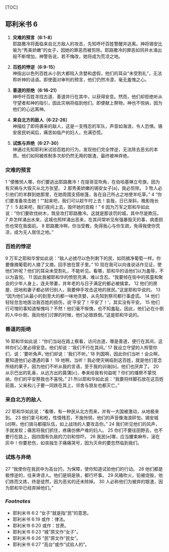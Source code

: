 [TOC]

## 耶利米书 6

1. **灾难的预言（6:1-8）**  
   耶路撒冷将面临来自北方敌人的攻击，先知呼吁百姓警醒并逃离。神将锡安比喻为“秀美娇嫩”的女子，因她的罪恶而被剪除。耶路撒冷的罪恶如同井水涌出般不断增加，神警告说，若不悔改，她将成为荒凉之地。

2. **百姓的悖逆（6:9-15）**  
   神指出以色列百姓从小到大都陷入贪婪和虚假，他们的耳朵“未受割礼”，无法聆听神的话语。即使面对审判的预言，他们仍然冷漠，毫无羞愧之心。

3. **善道的拒绝（6:16-21）**  
   神呼吁百姓寻找古道、善道并行在其中，以获得安息。然而，他们却拒绝听从守望者和神的指引，因此灾祸将临到他们。即便献上祭物，神也不悦纳，因为他们的心远离神。

4. **来自北方的敌人（6:22-26）**  
   神描绘了即将袭来的敌人，这是一支残忍的军队，声音如海浪，令人恐惧。锡安居民听闻后，痛苦如临产的妇人，充满恐慌。

5. **试炼与弃绝（6:27-30）**  
   神通过先知耶利米试验百姓的行为，发现他们完全悖逆，无法除去恶劣的本质。他们如同被炼制多次却仍然无用的银渣，最终被神弃绝。

### 灾难的预言
1 “便雅悯人哪，你们要逃出耶路撒冷！在提哥亚吹角，在伯哈基琳立号旗，因为有灾祸与大毁灭从北方张望。 2 那秀美娇嫩的锡安女子[a]，我必剪除。 3 牧人必引他们的羊群到她那里，在她周围支搭帐篷，各在自己所占之地使羊吃草。” 4 “你们要准备攻击她！”“起来吧，我们可以趁午时上去！哀哉，日已渐斜，晚影拖长了！ 5 起来吧，我们夜间上去，毁坏她的宫殿！” 6 因为万军之耶和华如此说：“你们要砍伐树木，筑垒攻打耶路撒冷。这就是那该罚的城，其中尽是欺压。 7 井怎样涌出水来，这城也照样涌出恶来，在其间常听见有强暴毁灭的事，病患损伤也常在我面前。 8 耶路撒冷啊，你当受教，免得我心与你生疏，免得我使你荒凉，成为无人居住之地。”

### 百姓的悖逆
9 万军之耶和华曾如此说：“敌人必掳尽以色列剩下的民，如同摘净葡萄一样。你要像摘葡萄的人摘了又摘，回手放在筐子里。” 10 现在我可以向谁说话作见证，使他们听呢？他们的耳朵未受割礼，不能听见。看哪，耶和华的话他们以为羞辱，不以为喜悦。 11 因此我被耶和华的愤怒充满，难以含忍。“我要倾在街中的孩童和聚会的少年人身上，连夫带妻，并年老的与日子满足的都必被擒拿。 12 他们的房屋、田地和妻子都必转归别人，我要伸手攻击这地的居民。”这是耶和华说的。 13 “因为他们从最小的到至大的都一味地贪婪，从先知到祭司都行事虚谎。 14 他们轻轻忽忽地医治我百姓的损伤，说‘平安了！平安了！’，其实没有平安。 15 他们行可憎的事知道惭愧吗？不然！他们毫不惭愧，也不知羞耻。因此，他们必在仆倒的人中仆倒，我向他们讨罪的时候，他们必致跌倒。”这是耶和华说的。

### 善道的拒绝
16 耶和华如此说：“你们当站在路上察看，访问古道，哪是善道，便行在其间，这样你们心里必得安息。他们却说：‘我们不行在其间。’ 17 我设立守望的人照管你们，说：‘要听角声。’他们却说：‘我们不听。’ 18 列国啊，因此你们当听！会众啊，要知道他们必遭遇的事！ 19 地啊，当听！我必使灾祸临到这百姓，就是他们意念所结的果子。因为他们不听从我的言语，至于我的训诲[b]，他们也厌弃了。 20 从示巴出的乳香，从远方出的菖蒲[c]，奉来给我有何益呢？你们的燔祭不蒙悦纳，你们的平安祭我也不喜悦。” 21 所以耶和华如此说：“我要将绊脚石放在这百姓前面，父亲和儿子要一同跌在其上，邻舍与朋友也都灭亡。”

### 来自北方的敌人
22 耶和华如此说：“看哪，有一种民从北方而来，并有一大国被激动，从地极来到。 23 他们拿弓和枪，性情残忍，不施怜悯，他们的声音像海浪砰訇。锡安城[d]啊，他们骑马都摆队伍，如上战场的人要攻击你。” 24 我们听见他们的风声，手就发软；痛苦将我们抓住，疼痛仿佛产难的妇人。 25 你们不要往田野去，也不要行在路上，因四围有仇敌的刀剑和惊吓。 26 我民[e]哪，应当腰束麻布，滚在灰中！你要悲伤，如丧独生子痛痛哭号，因为灭命的要忽然临到我们。

### 试炼与弃绝
27 “我使你在我民中为高台[f]，为保障，使你知道试验他们的行动。 28 他们都是极悖逆的，往来谗谤人。他们是铜是铁，都行坏事。 29 风箱吹火，铅被烧毁，他们炼而又炼，终是徒然，因为恶劣的还未除掉。 30 人必称他们为被弃的银渣，因为耶和华已经弃掉他们。”

### *Footnotes*
- 耶利米书 6:2 “女子”就是指“民”的意思。
- 耶利米书 6:19 或作：律法。
- 耶利米书 6:20 或作：甘蔗。
- 耶利米书 6:23 “城”原文作“女子”。
- 耶利米书 6:26 “民”原文作“民女”。
- 耶利米书 6:27 “高台”或作“试验人的”。
